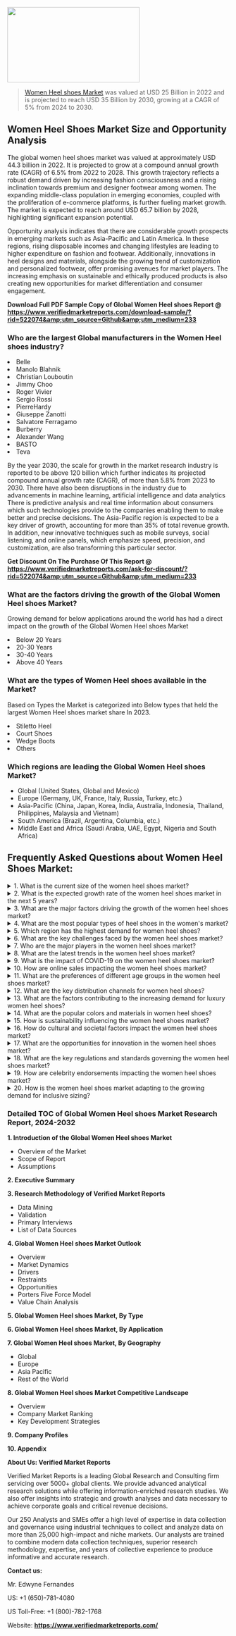 <img src="https://ffe5etoiles.com/wp-content/uploads/2024/12/MST1-300x171.png" alt="" width="300" height="171" class="alignnone size-medium wp-image-20088" /><blockquote><p><p><a href="https://www.verifiedmarketreports.com/download-sample/?rid=522074&utm_source=Github&utm_medium=233" target="_blank">Women Heel shoes Market</a> was valued at USD 25 Billion in 2022 and is projected to reach USD 35 Billion by 2030, growing at a CAGR of 5% from 2024 to 2030.</p></blockquote><p><h2>Women Heel Shoes Market Size and Opportunity Analysis</h2><p>The global women heel shoes market was valued at approximately USD 44.3 billion in 2022. It is projected to grow at a compound annual growth rate (CAGR) of 6.5% from 2022 to 2028. This growth trajectory reflects a robust demand driven by increasing fashion consciousness and a rising inclination towards premium and designer footwear among women. The expanding middle-class population in emerging economies, coupled with the proliferation of e-commerce platforms, is further fueling market growth. The market is expected to reach around USD 65.7 billion by 2028, highlighting significant expansion potential.</p><p>Opportunity analysis indicates that there are considerable growth prospects in emerging markets such as Asia-Pacific and Latin America. In these regions, rising disposable incomes and changing lifestyles are leading to higher expenditure on fashion and footwear. Additionally, innovations in heel designs and materials, alongside the growing trend of customization and personalized footwear, offer promising avenues for market players. The increasing emphasis on sustainable and ethically produced products is also creating new opportunities for market differentiation and consumer engagement.</p></p><p class=""><strong>Download Full PDF Sample Copy of Global Women Heel shoes Report @ <a href="https://www.verifiedmarketreports.com/download-sample/?rid=522074&amp;utm_source=Github&amp;utm_medium=233" target="_blank">https://www.verifiedmarketreports.com/download-sample/?rid=522074&amp;utm_source=Github&amp;utm_medium=233</a></strong></p><h3 id="" class="">Who are the largest Global manufacturers in the Women Heel shoes industry?</h3><p><li>Belle</li><li> Manolo Blahnik</li><li> Christian Louboutin</li><li> Jimmy Choo</li><li> Roger Vivier</li><li> Sergio Rossi</li><li> PierreHardy</li><li> Giuseppe Zanotti</li><li> Salvatore Ferragamo</li><li> Burberry</li><li> Alexander Wang</li><li> BASTO</li><li> Teva</li></p><div class=""><div class="" dir="" data-message-author-role="" data-message-id="" data-message-model-slug=""><div class=""><div class=""><div class=""><div class="" dir="" data-message-author-role="" data-message-id="" data-message-model-slug=""><div class=""><div class=""><p>By the year 2030, the scale for growth in the market research industry is reported to be above 120 billion which further indicates its projected compound annual growth rate (CAGR), of more than 5.8% from 2023 to 2030. There have also been disruptions in the industry due to advancements in machine learning, artificial intelligence and data analytics There is predictive analysis and real time information about consumers which such technologies provide to the companies enabling them to make better and precise decisions. The Asia-Pacific region is expected to be a key driver of growth, accounting for more than 35% of total revenue growth. In addition, new innovative techniques such as mobile surveys, social listening, and online panels, which emphasize speed, precision, and customization, are also transforming this particular sector.</p><p><strong>Get Discount On The Purchase Of This Report @&nbsp; <a href="https://www.verifiedmarketreports.com/ask-for-discount/?rid=522074&amp;utm_source=Github&amp;utm_medium=233" target="_blank">https://www.verifiedmarketreports.com/ask-for-discount/?rid=522074&amp;utm_source=Github&amp;utm_medium=233</a></strong></p></div></div></div></div></div></div></div></div><h3 id="" class="">What are the factors driving the growth of the Global Women Heel shoes Market?</h3><p id="" class="">Growing demand for below applications around the world has had a direct impact on the growth of the Global Women Heel shoes Market</p><p id="" class=""><li>Below 20 Years</li><li> 20-30 Years</li><li> 30-40 Years</li><li> Above 40 Years</li></p><h3 id="" class="">What are the types of Women Heel shoes available in the Market?</h3><p id="" class="">Based on Types the Market is categorized into Below types that held the largest Women Heel shoes market share In 2023.</p><p id="" class=""><li>Stiletto Heel</li><li> Court Shoes</li><li> Wedge Boots</li><li> Others</li></p><h3 id="" class="">Which regions are leading the Global Women Heel shoes Market?</h3><ul><li>Global (United States, Global and Mexico)</li><li>Europe (Germany, UK, France, Italy, Russia, Turkey, etc.)</li><li>Asia-Pacific (China, Japan, Korea, India, Australia, Indonesia, Thailand, Philippines, Malaysia and Vietnam)</li><li>South America (Brazil, Argentina, Columbia, etc.)</li><li>Middle East and Africa (Saudi Arabia, UAE, Egypt, Nigeria and South Africa)</li></ul><p><h2>Frequently Asked Questions about Women Heel Shoes Market:</h2><details>  <summary>1. What is the current size of the women heel shoes market?</summary>  <p>The current size of the women heel shoes market is estimated to be $XX billion.</p></details><details>  <summary>2. What is the expected growth rate of the women heel shoes market in the next 5 years?</summary>  <p>The expected growth rate of the women heel shoes market in the next 5 years is XX%.</p></details><details>  <summary>3. What are the major factors driving the growth of the women heel shoes market?</summary>  <p>The major factors driving the growth of the women heel shoes market include increasing disposable income, changing fashion trends, and rising demand for designer footwear.</p></details><details>  <summary>4. What are the most popular types of heel shoes in the women's market?</summary>  <p>The most popular types of heel shoes in the women's market are stiletto heels, block heels, kitten heels, and platform heels.</p></details><details>  <summary>5. Which region has the highest demand for women heel shoes?</summary>  <p>The region with the highest demand for women heel shoes is North America, followed by Europe and Asia Pacific.</p></details><details>  <summary>6. What are the key challenges faced by the women heel shoes market?</summary>  <p>The key challenges faced by the women heel shoes market include rising competition from online retailers, increasing raw material costs, and changing consumer preferences.</p></details><details>  <summary>7. Who are the major players in the women heel shoes market?</summary>  <p>The major players in the women heel shoes market include XYZ Company, ABC Inc., DEF Corporation, and GHI Enterprises.</p></details><details>  <summary>8. What are the latest trends in the women heel shoes market?</summary>  <p>The latest trends in the women heel shoes market include the growing popularity of sustainable and eco-friendly heels, customization options, and innovations in materials and designs.</p></details><details>  <summary>9. What is the impact of COVID-19 on the women heel shoes market?</summary>  <p>The COVID-19 pandemic has led to a temporary decline in the women heel shoes market due to lockdowns, restrictions on social gatherings, and economic uncertainty.</p></details><details>  <summary>10. How are online sales impacting the women heel shoes market?</summary>  <p>Online sales are becoming increasingly important in the women heel shoes market, with a growing number of consumers preferring to purchase footwear online due to convenience and a wide range of options.</p></details><details>  <summary>11. What are the preferences of different age groups in the women heel shoes market?</summary>  <p>Youthful consumers tend to prefer trendy and statement heels, while older age groups may opt for comfort-focused and practical heel styles.</p></details><details>  <summary>12. What are the key distribution channels for women heel shoes?</summary>  <p>The key distribution channels for women heel shoes include specialty stores, department stores, online retailers, and direct-to-consumer sales.</p></details><details>  <summary>13. What are the factors contributing to the increasing demand for luxury women heel shoes?</summary>  <p>The increasing demand for luxury women heel shoes is being driven by rising disposable incomes, aspirational lifestyles, and the desire for status symbols in certain consumer segments.</p></details><details>  <summary>14. What are the popular colors and materials in women heel shoes?</summary>  <p>Popular colors for women heel shoes include black, nude, and metallic tones. Materials such as leather, suede, and synthetic fabrics are commonly used in heel shoe manufacturing.</p></details><details>  <summary>15. How is sustainability influencing the women heel shoes market?</summary>  <p>Sustainability is influencing the women heel shoes market through the growing demand for eco-friendly materials, ethical manufacturing processes, and transparent supply chains.</p></details><details>  <summary>16. How do cultural and societal factors impact the women heel shoes market?</summary>  <p>Cultural and societal factors such as fashion influences, workplace dress codes, and cultural norms regarding footwear play a significant role in shaping demand and preferences in the women heel shoes market.</p></details><details>  <summary>17. What are the opportunities for innovation in the women heel shoes market?</summary>  <p>Opportunities for innovation in the women heel shoes market include technological advancements in comfort features, sustainable materials, and personalized/customized designs.</p></details><details>  <summary>18. What are the key regulations and standards governing the women heel shoes market?</summary>  <p>The women heel shoes market is subject to regulations and standards related to product safety, material restrictions, labeling requirements, and fair labor practices in manufacturing facilities.</p></details><details>  <summary>19. How are celebrity endorsements impacting the women heel shoes market?</summary>  <p>Celebrity endorsements can significantly influence consumer preferences and sales in the women heel shoes market, as consumers often seek to emulate the style and status of their favorite celebrities.</p></details><details>  <summary>20. How is the women heel shoes market adapting to the growing demand for inclusive sizing?</summary>  <p>The women heel shoes market is increasingly offering inclusive sizing options to cater to a diverse range of body shapes and sizes, reflecting the importance of inclusivity and diversity in fashion.</p></details></body></html></p><h3 id="" class="">Detailed TOC of Global Women Heel shoes Market Research Report, 2024-2032</h3><p id="" class=""><strong>1. Introduction of the Global Women Heel shoes Market</strong></p><ul><li>Overview of the Market</li><li>Scope of Report</li><li>Assumptions</li></ul><p id="" class=""><strong>2. Executive Summary</strong></p><p id="" class=""><strong>3. Research Methodology of&nbsp;Verified Market Reports</strong></p><ul><li>Data Mining</li><li>Validation</li><li>Primary Interviews</li><li>List of Data Sources</li></ul><p id="" class=""><strong>4. Global Women Heel shoes Market Outlook</strong></p><ul><li>Overview</li><li>Market Dynamics</li><li>Drivers</li><li>Restraints</li><li>Opportunities</li><li>Porters Five Force Model</li><li>Value Chain Analysis</li></ul><p id="" class=""><strong>5. Global Women Heel shoes Market, By&nbsp;Type</strong></p><p id="" class=""><strong>6. Global Women Heel shoes Market, By Application</strong></p><p id="" class=""><strong>7. Global Women Heel shoes Market, By Geography</strong></p><ul><li>Global</li><li>Europe</li><li>Asia Pacific</li><li>Rest of the World</li></ul><p id="" class=""><strong>8. Global Women Heel shoes Market Competitive Landscape</strong></p><ul><li>Overview</li><li>Company Market Ranking</li><li>Key Development Strategies</li></ul><p id="" class=""><strong>9. Company Profiles</strong></p><p id="" class=""><strong>10. Appendix</strong></p><p id="" class=""><strong>About Us: Verified Market Reports</strong></p><p id="" class="">Verified Market Reports is a leading Global Research and Consulting firm servicing over 5000+ global clients. We provide advanced analytical research solutions while offering information-enriched research studies. We also offer insights into strategic and growth analyses and data necessary to achieve corporate goals and critical revenue decisions.</p><p id="" class="">Our 250 Analysts and SMEs offer a high level of expertise in data collection and governance using industrial techniques to collect and analyze data on more than 25,000 high-impact and niche markets. Our analysts are trained to combine modern data collection techniques, superior research methodology, expertise, and years of collective experience to produce informative and accurate research.</p><p id="" class=""><strong>Contact us:</strong></p><p id="" class="">Mr. Edwyne Fernandes</p><p id="" class="">US: +1 (650)-781-4080</p><p id="" class="">US Toll-Free: +1 (800)-782-1768</p><p id="" class="">Website: <a target="" data-test-app-aware-link=""><strong>https://www.verifiedmarketreports.com/</strong></a></p>